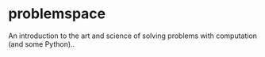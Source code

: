 problemspace
============

An introduction to the art and science of solving problems with computation (and some Python)..
